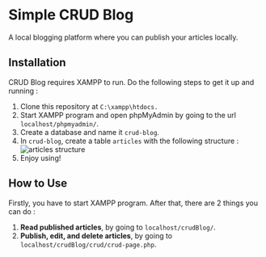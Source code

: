 # Simple CRUD Blog
A local blogging platform where you can publish your articles locally.

## Installation
CRUD Blog requires XAMPP to run. 
Do the following steps to get it up and running :
1. Clone this repository at `C:\xampp\htdocs.`
2. Start XAMPP program and open phpMyAdmin by going to the url `localhost/phpmyadmin/`.
3. Create a database and name it `crud-blog`.
4. In `crud-blog`, create a table `articles` with the following structure : 
    ![articles structure](https://i.ibb.co/C6n5cwY/foto.jpg)
5. Enjoy using!

## How to Use
Firstly, you have to start XAMPP program. After that, there are 2 things you can do :
1. **Read published articles**, by going to `localhost/crudBlog/`.
2. **Publish, edit, and delete articles**, by going to `localhost/crudBlog/crud/crud-page.php`.
